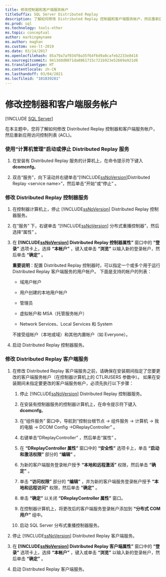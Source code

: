 ```yaml
---
title: 修改控制器和客户端服务帐户
titleSuffix: SQL Server Distributed Replay
description: 了解如何修改 Distributed Replay 控制器和客户端服务帐户，然后重新应用访问控制列表。
ms.prod: sql
ms.technology: tools-other
ms.topic: conceptual
author: markingmyname
ms.author: maghan
ms.custom: seo-lt-2019
ms.date: 03/14/2017
ms.openlocfilehash: 85a79a7af034f0a35f64f6d9a0cafeb2233e8418
ms.sourcegitcommit: 9413ddd8071da8861715c721b923e52669a921d8
ms.translationtype: HT
ms.contentlocale: zh-CN
ms.lasthandoff: 03/04/2021
ms.locfileid: "101839281"
---
```

# <a name="modify-the-controller-and-client-services-accounts"></a>修改控制器和客户端服务帐户

 [!INCLUDE [SQL Server](../../includes/applies-to-version/sqlserver.md)]

在本主题中，您将了解如何修改 Distributed Replay 控制器和客户端服务帐户，然后重新应用访问控制列表 (ACL)。  
  
### <a name="to-start-or-stop-the-distributed-replay-services-using-computer-management"></a>使用“计算机管理”启动或停止 Distributed Replay 服务  
  
1.  在安装有 Distributed Replay 服务的计算机上，在命令提示符下键入 **dcomcnfg**。  
  
2.  双击“服务”，向下滚动并右键单击“[!INCLUDE[ssNoVersion](../../includes/ssnoversion-md.md)]Distributed Replay \<service name>”，然后单击“开始”或“停止”   。  
  
### <a name="to-modify-the-distributed-replay-controller-service"></a>修改 Distributed Replay 控制器服务  
  
1.  在控制器计算机上，停止 [!INCLUDE[ssNoVersion](../../includes/ssnoversion-md.md)] Distributed Replay 控制器服务。  
  
2.  在“服务”  下，右键单击  “[!INCLUDE[ssNoVersion](../../includes/ssnoversion-md.md)] 分布式重播控制器”，然后选择“属性”  。  
  
3.  在 **[!INCLUDE[ssNoVersion](../../includes/ssnoversion-md.md)] Distributed Replay 控制器属性”** 窗口中的 **“登录”** 选项卡上，选择 **“本帐户”** ，键入或单击 **“浏览”** 以输入新的登录帐户，然后单击 **“确定”** 。  
  
     **重要说明**：配置 Distributed Replay 控制器时，可以指定一个或多个用于运行 Distributed Replay 客户端服务的用户帐户。 下面是支持的帐户的列表：  
  
    -   域用户帐户  
  
    -   用户创建的本地用户帐户  
  
    -   管理员  
  
    -   虚拟帐户和 MSA（托管服务帐户）  
  
    -   Network Services、Local Services 和 System  
  
     不接受组帐户（本地或域）和其他内置帐户（如 Everyone）。  
  
4.  启动 Distributed Replay 控制器服务。  
  
### <a name="to-modify-the-distributed-replay-client-service"></a>修改 Distributed Replay 客户端服务  
  
1.  在修改 Distributed Replay 客户端服务之前，请确保在安装期间指定了您要更改的客户端服务帐户（在控制器计算机上的 CTLRUSERS 参数中）。 如果在安装期间未指定要更改的客户端服务帐户，必须先执行以下步骤：  
  
    1.  停止 [!INCLUDE[ssNoVersion](../../includes/ssnoversion-md.md)] Distributed Replay 控制器服务。  
  
    2.  在安装有控制器服务的控制器计算机上，在命令提示符下键入 **dcomcnfg**。  
  
    3.  在“组件服务”  窗口中，导航到“控制台根节点 -> 组件服务 -> 计算机 -> 我的电脑 -> DCOM Config ->DReplayController”  。  
  
    4.  右键单击“DReplayController”  ，然后单击“属性”  。  
  
    5.  在 **“DReplayController 属性”** 窗口中的 **“安全性”** 选项卡上，单击 **“启动和激活权限”** 部分的 **“编辑”** 。  
  
    6.  为新的客户端服务登录帐户授予 **“本地和远程激活”** 权限，然后单击 **“确定”** 。  
  
    7.  单击 **“访问权限”** 部分的 **“编辑”** ，并为新的客户端服务登录帐户授予 **“本地和远程访问”** 权限，然后单击 **“确定”** 。  
  
    8.  单击 **“确定”** 以关闭 **“DReplayController 属性”** 窗口。  
  
    9. 在控制器计算机上，将更改后的客户端服务登录帐户添加到 **“分布式 COM 用户”** 组中。  
  
    10. 启动 SQL Server 分布式重播控制器服务。  
  
2.  停止 [!INCLUDE[ssNoVersion](../../includes/ssnoversion-md.md)] Distributed Replay 客户端服务。  
  
3.  在 **[!INCLUDE[ssNoVersion](../../includes/ssnoversion-md.md)] Distributed Replay 客户端属性”** 窗口中的 **“登录”** 选项卡上，选择 **“本帐户”** ，键入或单击 **“浏览”** 以输入新的登录帐户，然后单击 **“确定”** 。  
  
4.  启动 Distributed Replay 客户端服务。  
  
  
